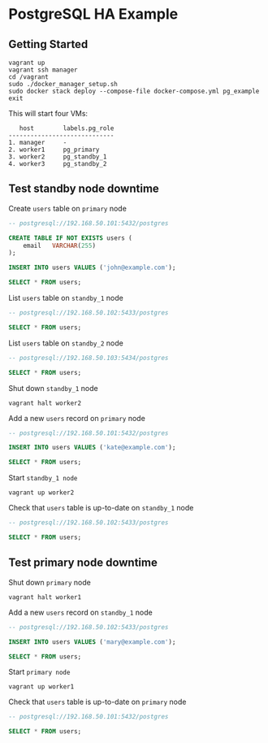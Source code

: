 # PostgreSQL HA Example

## Getting Started

```shell
vagrant up
vagrant ssh manager
cd /vagrant
sudo ./docker_manager_setup.sh
sudo docker stack deploy --compose-file docker-compose.yml pg_example
exit
```

This will start four VMs:
```text
   host        labels.pg_role
-----------------------------
1. manager     -
2. worker1     pg_primary
3. worker2     pg_standby_1
4. worker3     pg_standby_2
```

## Test standby node downtime

Create `users` table on `primary` node

```sql
-- postgresql://192.168.50.101:5432/postgres

CREATE TABLE IF NOT EXISTS users (
    email   VARCHAR(255)
);

INSERT INTO users VALUES ('john@example.com');

SELECT * FROM users;
```

List `users` table on `standby_1` node

```sql
-- postgresql://192.168.50.102:5433/postgres

SELECT * FROM users;
```

List `users` table on `standby_2` node

```sql
-- postgresql://192.168.50.103:5434/postgres

SELECT * FROM users;
```

Shut down `standby_1` node

```shell
vagrant halt worker2
```

Add a new `users` record on `primary` node

```sql
-- postgresql://192.168.50.101:5432/postgres

INSERT INTO users VALUES ('kate@example.com');

SELECT * FROM users;
```

Start `standby_1 node`

```shell
vagrant up worker2
```

Check that `users` table is up-to-date on `standby_1` node

```sql
-- postgresql://192.168.50.102:5433/postgres

SELECT * FROM users;
```

## Test primary node downtime

Shut down `primary` node

```shell
vagrant halt worker1
```

Add a new `users` record on `standby_1` node

```sql
-- postgresql://192.168.50.102:5433/postgres

INSERT INTO users VALUES ('mary@example.com');

SELECT * FROM users;
```

Start `primary node`

```shell
vagrant up worker1
```

Check that `users` table is up-to-date on `primary` node

```sql
-- postgresql://192.168.50.101:5432/postgres

SELECT * FROM users;
```
